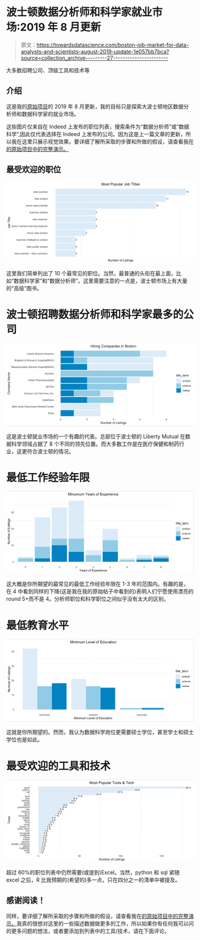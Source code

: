 # 波士顿数据分析师和科学家就业市场:2019 年 8 月更新

> 原文：<https://towardsdatascience.com/boston-job-market-for-data-analysts-and-scientists-august-2019-update-1e057bb7bca?source=collection_archive---------27----------------------->

大多数招聘公司、顶级工具和技术等

## 介绍

这是我的[原始项目](https://medium.com/@brianward1428/exploring-the-job-market-for-data-scientists-and-data-analysts-in-boston-new-york-and-9b3c32210334)的 2019 年 8 月更新，我的目标只是探索大波士顿地区数据分析师和数据科学家的就业市场。

这些图片仅来自在 Indeed 上发布的职位列表，搜索条件为“数据分析师”或“数据科学”,因此仅代表选择在 Indeed 上发布的公司。因为这是上一篇文章的更新，所以我在这里只展示视觉效果。要详细了解所采取的步骤和所做的假设，请查看我在[的原始项目中的完整演示。](https://medium.com/@brianward1428/exploring-the-job-market-for-data-scientists-and-data-analysts-in-boston-new-york-and-9b3c32210334)

## 最受欢迎的职位

![](img/984621af3c255cfa6a525ae44c910336.png)

这里我们简单列出了 10 个最常见的职位。当然，最普通的头衔在最上面，比如“数据科学家”和“数据分析师”。这里需要注意的一点是，波士顿市场上有大量的“高级”图书。

# 波士顿招聘数据分析师和科学家最多的公司

![](img/09501440062b020a180941ab8f8d9a9b.png)

这是波士顿就业市场的一个有趣的代表。总部位于波士顿的 Liberty Mutual 在数据科学领域占据了 8 个不同的领先位置。而大多数工作是在医疗保健和制药行业，这更符合波士顿的情况。

# 最低工作经验年限

![](img/0e836bb44f7c31d79342f8c2c66dbc00.png)

这大概是你所期望的最常见的最低工作经验年限在 1-3 年的范围内。有趣的是，在 4 中看到同样的下降(这是我在我的原始帖子中看到的)表明人们宁愿使用漂亮的 round 5+而不是 4。分析师职位和科学职位之间似乎没有太大的区别。

# 最低教育水平

![](img/26edcf918f6f1bba82b4725cd6293863.png)

这就是你所期望的。然而，我认为数据科学岗位更需要硕士学位，甚至学士和硕士学位也是如此。

# 最受欢迎的工具和技术

![](img/3e4e51b95bc7035f39e111f031665b70.png)

超过 60%的职位列表中仍然需要(或提到)Excel。当然，python 和 sql 紧随 excel 之后，R 比我预期的(希望的)多一点，只在四分之一的清单中被提及。

## 感谢阅读！

同样，要详细了解所采取的步骤和所做的假设，请查看我在[的原始项目中的完整演示。](https://medium.com/@brianward1428/exploring-the-job-market-for-data-scientists-and-data-analysts-in-boston-new-york-and-9b3c32210334)我真的很想对这里的一些描述数据做更多的工作，所以如果你有任何我可以问的更多问题的想法，或者要添加到列表中的工具/技术，请在下面评论。